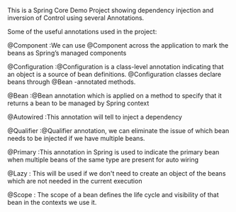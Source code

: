 This is a Spring Core Demo Project showing dependency injection and inversion of Control using several Annotations.

Some of the useful annotations used in the project:

@Component :We can use @Component across the application to mark the beans as Spring’s managed components

@Configuration :@Configuration is a class-level annotation indicating that an object is a source of bean definitions. @Configuration classes declare beans through @Bean -annotated methods.

@Bean :@Bean annotation which is applied on a method to specify that it returns a bean to be managed by Spring context

@Autowired :This annotation will tell to inject a dependency

@Qualifier :@Qualifier annotation, we can eliminate the issue of which bean needs to be injected if we have multiple beans.

@Primary :This annotation in Spring is used to indicate the primary bean when multiple beans of the same type are present for auto wiring

@Lazy : This will be used if we don't need to create an object of the beans which are not needed in the current execution

@Scope : The scope of a bean defines the life cycle and visibility of that bean in the contexts we use it.
